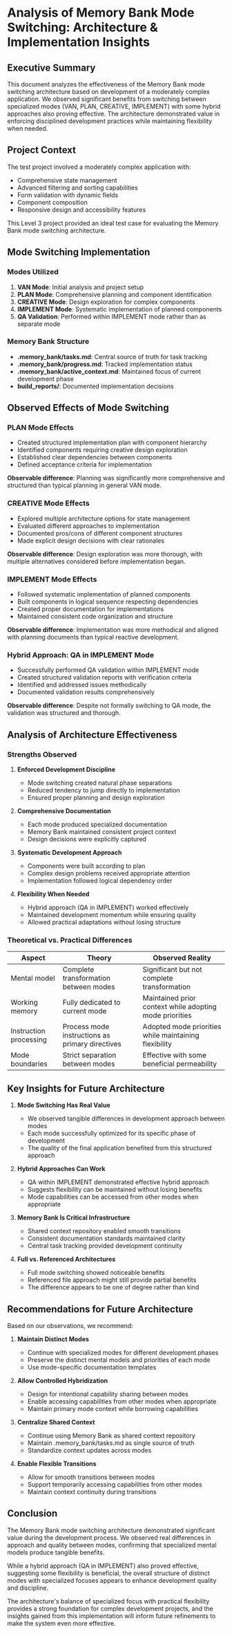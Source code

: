 # Analysis of Memory Bank Mode Switching: Architecture & Implementation Insights

## Executive Summary

This document analyzes the effectiveness of the Memory Bank mode switching architecture based on development of a moderately complex application. We observed significant benefits from switching between specialized modes (VAN, PLAN, CREATIVE, IMPLEMENT) with some hybrid approaches also proving effective. The architecture demonstrated value in enforcing disciplined development practices while maintaining flexibility when needed.

## Project Context

The test project involved a moderately complex application with:
- Comprehensive state management
- Advanced filtering and sorting capabilities  
- Form validation with dynamic fields
- Component composition
- Responsive design and accessibility features

This Level 3 project provided an ideal test case for evaluating the Memory Bank mode switching architecture.

## Mode Switching Implementation

### Modes Utilized
1. **VAN Mode**: Initial analysis and project setup
2. **PLAN Mode**: Comprehensive planning and component identification
3. **CREATIVE Mode**: Design exploration for complex components
4. **IMPLEMENT Mode**: Systematic implementation of planned components
5. **QA Validation**: Performed within IMPLEMENT mode rather than as separate mode

### Memory Bank Structure
- **.memory_bank/tasks.md**: Central source of truth for task tracking
- **.memory_bank/progress.md**: Tracked implementation status
- **.memory_bank/active_context.md**: Maintained focus of current development phase
- **build_reports/**: Documented implementation decisions

## Observed Effects of Mode Switching

### PLAN Mode Effects
- Created structured implementation plan with component hierarchy
- Identified components requiring creative design exploration
- Established clear dependencies between components
- Defined acceptance criteria for implementation

**Observable difference**: Planning was significantly more comprehensive and structured than typical planning in general VAN mode.

### CREATIVE Mode Effects
- Explored multiple architecture options for state management
- Evaluated different approaches to implementation
- Documented pros/cons of different component structures
- Made explicit design decisions with clear rationales

**Observable difference**: Design exploration was more thorough, with multiple alternatives considered before implementation began.

### IMPLEMENT Mode Effects
- Followed systematic implementation of planned components
- Built components in logical sequence respecting dependencies
- Created proper documentation for implementations
- Maintained consistent code organization and structure

**Observable difference**: Implementation was more methodical and aligned with planning documents than typical reactive development.

### Hybrid Approach: QA in IMPLEMENT Mode
- Successfully performed QA validation within IMPLEMENT mode
- Created structured validation reports with verification criteria
- Identified and addressed issues methodically
- Documented validation results comprehensively

**Observable difference**: Despite not formally switching to QA mode, the validation was structured and thorough.

## Analysis of Architecture Effectiveness

### Strengths Observed

1. **Enforced Development Discipline**
   - Mode switching created natural phase separations
   - Reduced tendency to jump directly to implementation
   - Ensured proper planning and design exploration

2. **Comprehensive Documentation**
   - Each mode produced specialized documentation
   - Memory Bank maintained consistent project context
   - Design decisions were explicitly captured

3. **Systematic Development Approach**
   - Components were built according to plan
   - Complex design problems received appropriate attention
   - Implementation followed logical dependency order

4. **Flexibility When Needed**
   - Hybrid approach (QA in IMPLEMENT) worked effectively
   - Maintained development momentum while ensuring quality
   - Allowed practical adaptations without losing structure

### Theoretical vs. Practical Differences

| Aspect | Theory | Observed Reality |
|--------|--------|------------------|
| Mental model | Complete transformation between modes | Significant but not complete transformation |
| Working memory | Fully dedicated to current mode | Maintained prior context while adopting mode priorities |
| Instruction processing | Process mode instructions as primary directives | Adopted mode priorities while maintaining flexibility |
| Mode boundaries | Strict separation between modes | Effective with some beneficial permeability |

## Key Insights for Future Architecture

1. **Mode Switching Has Real Value**
   - We observed tangible differences in development approach between modes
   - Each mode successfully optimized for its specific phase of development
   - The quality of the final application benefited from this structured approach

2. **Hybrid Approaches Can Work**
   - QA within IMPLEMENT demonstrated effective hybrid approach
   - Suggests flexibility can be maintained without losing benefits
   - Mode capabilities can be accessed from other modes when appropriate

3. **Memory Bank Is Critical Infrastructure**
   - Shared context repository enabled smooth transitions
   - Consistent documentation standards maintained clarity
   - Central task tracking provided development continuity

4. **Full vs. Referenced Architectures**
   - Full mode switching showed noticeable benefits
   - Referenced file approach might still provide partial benefits
   - The difference appears to be one of degree rather than kind

## Recommendations for Future Architecture

Based on our observations, we recommend:

1. **Maintain Distinct Modes**
   - Continue with specialized modes for different development phases
   - Preserve the distinct mental models and priorities of each mode
   - Use mode-specific documentation templates

2. **Allow Controlled Hybridization**
   - Design for intentional capability sharing between modes
   - Enable accessing capabilities from other modes when appropriate
   - Maintain primary mode context while borrowing capabilities

3. **Centralize Shared Context**
   - Continue using Memory Bank as shared context repository
   - Maintain .memory_bank/tasks.md as single source of truth
   - Standardize context updates across modes

4. **Enable Flexible Transitions**
   - Allow for smooth transitions between modes
   - Support temporarily accessing capabilities from other modes
   - Maintain context continuity during transitions

## Conclusion

The Memory Bank mode switching architecture demonstrated significant value during the development process. We observed real differences in approach and quality between modes, confirming that specialized mental models produce tangible benefits. 

While a hybrid approach (QA in IMPLEMENT) also proved effective, suggesting some flexibility is beneficial, the overall structure of distinct modes with specialized focuses appears to enhance development quality and discipline.

The architecture's balance of specialized focus with practical flexibility provides a strong foundation for complex development projects, and the insights gained from this implementation will inform future refinements to make the system even more effective. 